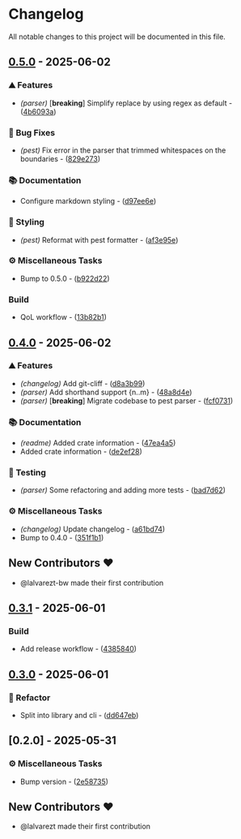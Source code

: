 # Changelog

All notable changes to this project will be documented in this file.
<!-- ignore lint rules that are often triggered by content generated from commits / git-cliff -->
<!-- markdownlint-disable line-length no-bare-urls ul-style emphasis-style -->
## [0.5.0](https://github.com/lalvarezt/string_pipeline/compare/0.4.0..0.5.0) - 2025-06-02

### ⛰️  Features

- *(parser)* [**breaking**] Simplify replace by using regex as default - ([4b6093a](https://github.com/lalvarezt/string_pipeline/commit/4b6093ae20a5f0d50aa0ba22b23624e0b32a5373))

### 🐛 Bug Fixes

- *(pest)* Fix error in the parser that trimmed whitespaces on the boundaries - ([829e273](https://github.com/lalvarezt/string_pipeline/commit/829e273cd761d2b577242b4296080771072679f9))

### 📚 Documentation

- Configure markdown styling - ([d97ee6e](https://github.com/lalvarezt/string_pipeline/commit/d97ee6eda6cefa771e935e888840d47ff147f600))

### 🎨 Styling

- *(pest)* Reformat with pest formatter - ([af3e95e](https://github.com/lalvarezt/string_pipeline/commit/af3e95e50d5faf1a3c2168d773bbf50e9eebbe7d))

### ⚙️ Miscellaneous Tasks

- Bump to 0.5.0 - ([b922d22](https://github.com/lalvarezt/string_pipeline/commit/b922d225608a5e8b511855906fb4ea4f63dad1ee))

### Build

- QoL workflow - ([13b82b1](https://github.com/lalvarezt/string_pipeline/commit/13b82b1487dc939356b409c5eeac3a5b306e3bcc))


## [0.4.0](https://github.com/lalvarezt/string_pipeline/compare/0.3.1..0.4.0) - 2025-06-02

### ⛰️  Features

- *(changelog)* Add git-cliff - ([d8a3b99](https://github.com/lalvarezt/string_pipeline/commit/d8a3b9971970ca4e88dd19845e24406397f838e0))
- *(parser)* Add shorthand support {n..m} - ([48a8d4e](https://github.com/lalvarezt/string_pipeline/commit/48a8d4e0d459a7ffe3183a3c07846ee7d5602e48))
- *(parser)* [**breaking**] Migrate codebase to pest parser - ([fcf0731](https://github.com/lalvarezt/string_pipeline/commit/fcf0731e6f525e9c7d03f53ed6b8ed08dc09b830))

### 📚 Documentation

- *(readme)* Added crate information - ([47ea4a5](https://github.com/lalvarezt/string_pipeline/commit/47ea4a5cf7648e0c45058c37b2312995ee0eb125))
- Added crate information - ([de2ef28](https://github.com/lalvarezt/string_pipeline/commit/de2ef28a44c3bd4dcaa2676767e72872d93e9710))

### 🧪 Testing

- *(parser)* Some refactoring and adding more tests - ([bad7d62](https://github.com/lalvarezt/string_pipeline/commit/bad7d629c8a888a9874c34bc00546ebc75c23114))

### ⚙️ Miscellaneous Tasks

- *(changelog)* Update changelog - ([a61bd74](https://github.com/lalvarezt/string_pipeline/commit/a61bd741066d31ebfb6bec4aa43109609af29558))
- Bump to 0.4.0 - ([351f1b1](https://github.com/lalvarezt/string_pipeline/commit/351f1b1af22300b14009ea21f03ad19b2fd1a124))

## New Contributors ❤️

* @lalvarezt-bw made their first contribution

## [0.3.1](https://github.com/lalvarezt/string_pipeline/compare/0.3.0..0.3.1) - 2025-06-01

### Build

- Add release workflow - ([4385840](https://github.com/lalvarezt/string_pipeline/commit/4385840ea1e0ebe92ff56b7cfbafe39992937d4b))


## [0.3.0](https://github.com/lalvarezt/string_pipeline/compare/0.2.0..0.3.0) - 2025-06-01

### 🚜 Refactor

- Split into library and cli - ([dd647eb](https://github.com/lalvarezt/string_pipeline/commit/dd647eb9a3590b7dbdf9d42c39e843e65545a39b))


## [0.2.0] - 2025-05-31

### ⚙️ Miscellaneous Tasks

- Bump version - ([2e58735](https://github.com/lalvarezt/string_pipeline/commit/2e58735f9a2153702b1575edb05078c4c6293011))

## New Contributors ❤️

* @lalvarezt made their first contribution

<!-- generated by git-cliff -->
